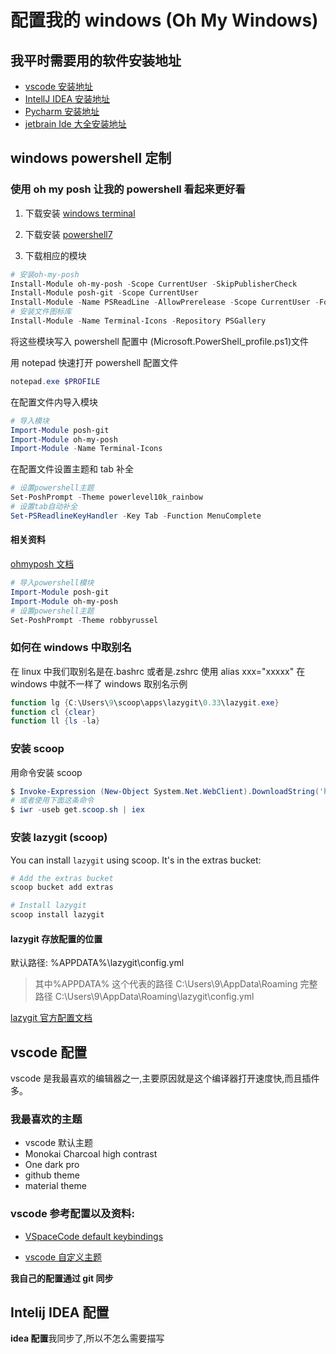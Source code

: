 # 配置我的 windows (Oh My Windows)

## 我平时需要用的软件安装地址

- [vscode 安装地址](https://code.visualstudio.com/)
- [IntellJ IDEA 安装地址](https://www.jetbrains.com/idea/)
- [Pycharm 安装地址](https://www.jetbrains.com/pycharm/)
- [jetbrain Ide 大全安装地址](https://www.jetbrains.com/products/#type=ide)

## windows powershell 定制

### 使用 oh my posh 让我的 powershell 看起来更好看

1. 下载安装 [windows terminal](https://github.com/microsoft/terminal)

2. 下载安装 [powershell7](https://docs.microsoft.com/zh-cn/powershell/scripting/install/installing-powershell-on-windows?view=powershell-7.2#winget)
3. 下载相应的模块

```powershell
# 安装oh-my-posh
Install-Module oh-my-posh -Scope CurrentUser -SkipPublisherCheck
Install-Module posh-git -Scope CurrentUser
Install-Module -Name PSReadLine -AllowPrerelease -Scope CurrentUser -Force -SkipP
# 安装文件图标库
Install-Module -Name Terminal-Icons -Repository PSGallery
```

将这些模块写入 powershell 配置中 (Microsoft.PowerShell_profile.ps1)文件

用 notepad 快速打开 powershell 配置文件

```powershell
notepad.exe $PROFILE
```

在配置文件内导入模块

```powershell
# 导入模块
Import-Module posh-git
Import-Module oh-my-posh
Import-Module -Name Terminal-Icons
```

在配置文件设置主题和 tab 补全

```powershell
# 设置powershell主题
Set-PoshPrompt -Theme powerlevel10k_rainbow
# 设置tab自动补全
Set-PSReadlineKeyHandler -Key Tab -Function MenuComplete
```

#### 相关资料

[ohmyposh 文档](https://ohmyposh.dev/docs)

```powershell
# 导入powershell模块
Import-Module posh-git
Import-Module oh-my-posh
# 设置powershell主题
Set-PoshPrompt -Theme robbyrussel
```

### 如何在 windows 中取别名

在 linux 中我们取别名是在.bashrc 或者是.zshrc
使用 alias xxx="xxxxx"
在 windows 中就不一样了
windows 取别名示例

```powershell
function lg {C:\Users\9\scoop\apps\lazygit\0.33\lazygit.exe}
function cl {clear}
function ll {ls -la}
```

### 安装 scoop

用命令安装 scoop

```powershell
$ Invoke-Expression (New-Object System.Net.WebClient).DownloadString('https://get.scoop.sh')
# 或者使用下面这条命令
$ iwr -useb get.scoop.sh | iex
```

### 安装 lazygit (scoop)

You can install `lazygit` using scoop. It's in the extras bucket:

```powershell
# Add the extras bucket
scoop bucket add extras

# Install lazygit
scoop install lazygit
```

#### lazygit 存放配置的位置

默认路径:
%APPDATA%\lazygit\config.yml

> 其中%APPDATA% 这个代表的路径 C:\Users\9\AppData\Roaming
> 完整路径 C:\Users\9\AppData\Roaming\lazygit\config.yml

[lazygit 官方配置文档](https://github.com/jesseduffield/lazygit/blob/master/docs/Config.md)

## vscode 配置

vscode 是我最喜欢的编辑器之一,主要原因就是这个编译器打开速度快,而且插件多。

### 我最喜欢的主题

- vscode 默认主题
- Monokai Charcoal high contrast
- One dark pro
- github theme
- material theme

### vscode 参考配置以及资料:

- [VSpaceCode default keybindings](https://vspacecode.github.io/docs/default-keybindings)

- [vscode 自定义主题](https://code.visualstudio.com/docs/getstarted/themes#_customizing-a-color-theme)

**我自己的配置通过 git 同步**

## Intelij IDEA 配置

**idea 配置**我同步了,所以不怎么需要描写

